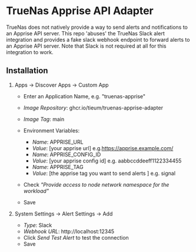 # TrueNas Apprise API Adapter

TrueNas does not natively provide a way to send alerts and notifications to an Apprise API server. This repo 'abuses' the TrueNas Slack alert integration and provides a fake slack webhook endpoint to forward alerts to an Apprise API server.
Note that Slack is not required at all for this integration to work.

## Installation
1. Apps -> Discover Apps -> Custom App
    - Enter an Application Name, e.g. "truenas-apprise"
    - _Image Repository_: ghcr.io/tieum/truenas-apprise-adapter
    - _Image Tag_: main
    - Environment Variables:
        - _Name_: APPRISE_URL
        - _Value_: [your apprise url] e.g.https://apprise.example.com/
        - _Name_: APPRISE_CONFIG_ID
        - _Value_: [your apprise config id] e.g. aabbccddeeff1122334455
        - _Name_: APPRISE_TAG
        - _Value_: [the apprise tag you want to send alerts ] e.g. signal

    - Check _"Provide access to node network namespace for the workload"_
    - Save

1. System Settings -> Alert Settings -> Add
    - _Type_: Slack
    - _Webhook URL_: http://localhost:12345
    - Click _Send Test Alert_ to test the connection
    - Save
